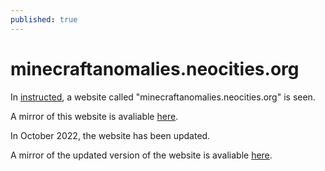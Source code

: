 ```yaml
---
published: true
---
```


# minecraftanomalies.neocities.org

In [instructed](instructed), a website called "minecraftanomalies.neocities.org" is seen.

A mirror of this website is avaliable [here](assets\website\minecraftanomalies_original.html).

In October 2022, the website has been updated.

A mirror of the updated version of the website is avaliable [here](assets\website\minecraftanomalies_countdown.html).